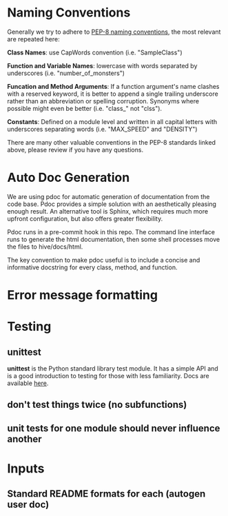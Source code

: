 # Naming Conventions
Generally we try to adhere to [PEP-8 naming conventions](https://www.python.org/dev/peps/pep-0008/#naming-conventions),
the most relevant are repeated here:

__Class Names__: use CapWords convention (i.e. "SampleClass")

__Function and Variable Names__: lowercase with words separated by underscores 
(i.e. "number_of_monsters")

__Funcation and Method Arguments__: If a function argument's name clashes with a
reserved keyword, it is better to append a single trailing underscore rather 
than an abbreviation or spelling corruption. Synonyms where possible might even
be better (i.e. "class_" not "clss").

__Constants__: Defined on a module level and written in all capital letters with
underscores separating words (i.e. "MAX_SPEED" and "DENSITY")

There are many other valuable conventions in the PEP-8 standards linked above, 
please review if you have any questions.


# Auto Doc Generation
We are using pdoc for automatic generation of documentation from the code base.
Pdoc provides a simple solution with an aesthetically pleasing enough result. An
alternative tool is Sphinx, which requires much more upfront configuration, but 
also offers greater flexibility.

Pdoc runs in a pre-commit hook in this repo. The command line interface runs to 
generate the html documentation, then some shell processes move the files to 
hive/docs/html.

The key convention to make pdoc useful is to include a concise and informative 
docstring for every class, method, and function.



# Error message formatting

# Testing
## unittest
__unittest__ is the Python standard library test module. It has a simple
API and is a good introduction to testing for those with less familiarity. Docs 
are available [here](https://docs.python.org/3/library/unittest.html#module-unittest).




## don't test things twice (no subfunctions)
## unit tests for one module should never influence another



# Inputs
## Standard README formats for each (autogen user doc)
